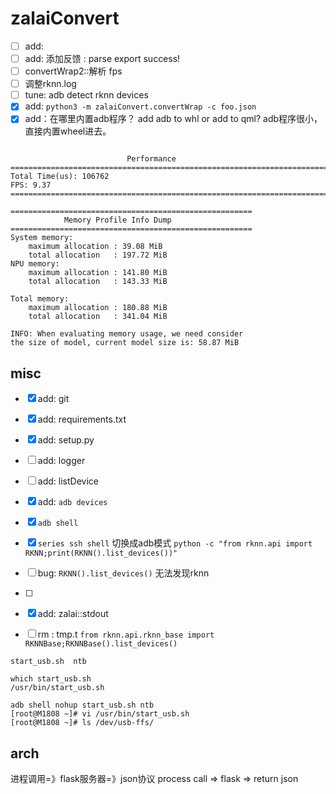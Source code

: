 # zalaiConvert



- [ ] add: 
- [ ] add: 添加反馈 : parse export success!
- [ ] convertWrap2::解析 fps
- [ ] 调整rknn.log
- [ ] tune: adb detect rknn devices
- [x] add: `python3 -m zalaiConvert.convertWrap -c foo.json`
- [x] add：在哪里内置adb程序？
add adb to whl or add to qml?
adb程序很小，直接内置wheel进去。

```

                          Performance
========================================================================
Total Time(us): 106762
FPS: 9.37
========================================================================

======================================================
            Memory Profile Info Dump
======================================================
System memory:
    maximum allocation : 39.08 MiB
    total allocation   : 197.72 MiB
NPU memory:
    maximum allocation : 141.80 MiB
    total allocation   : 143.33 MiB

Total memory:
    maximum allocation : 180.88 MiB
    total allocation   : 341.04 MiB

INFO: When evaluating memory usage, we need consider
the size of model, current model size is: 58.87 MiB
```


## misc


- [x] add: git
- [x] add: requirements.txt
- [x] add: setup.py
- [ ] add: logger
- [ ] add: listDevice
- [x] add: `adb devices` 
- [x] `adb shell`
- [x] `series ssh shell` 切换成adb模式
` python -c "from rknn.api import RKNN;print(RKNN().list_devices())" `
- [ ] bug: `RKNN().list_devices()` 无法发现rknn
- [ ] 
- [x] add: zalai::stdout
- [ ] rm : tmp.t
`from rknn.api.rknn_base import RKNNBase;RKNNBase().list_devices()`


`start_usb.sh  ntb`

```
which start_usb.sh
/usr/bin/start_usb.sh

adb shell nohup start_usb.sh ntb
[root@M1808 ~]# vi /usr/bin/start_usb.sh
[root@M1808 ~]# ls /dev/usb-ffs/
```



## arch

进程调用=》flask服务器=》json协议
process call => flask => return json 